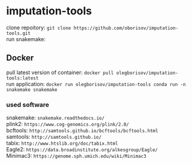 # imputation-tools

clone repoitory: ```git clone https://github.com/oborisov/imputation-tools.git```  
run snakemake: ``` ```


## Docker
pull latest version of container: ```docker pull olegborisov/imputation-tools:latest```  
run application: ```docker run olegborisov/imputation-tools conda run -n snakemake snakemake```  

### used software
snakemake: ```snakemake.readthedocs.io/```  
plink2: ```https://www.cog-genomics.org/plink/2.0/```  
bcftools: ```http://samtools.github.io/bcftools/bcftools.html```  
samtools: ```http://samtools.github.io/```  
tabix: ```http://www.htslib.org/doc/tabix.html```  
Eagle2: ```https://data.broadinstitute.org/alkesgroup/Eagle/```  
Minimac3: ```https://genome.sph.umich.edu/wiki/Minimac3```  

